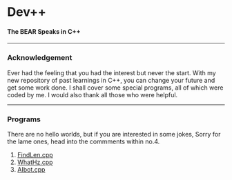 # Dev++
#### The BEAR Speaks in C++
___
### Acknowledgement
Ever had the feeling that you had the interest but never the start. With my new repository of past learnings in C++, you can change your future and get some work done. I shall cover some special programs, all of which were coded by me. I would also thank all those who were helpful.
___
### Programs

There are no hello worlds, but if you are interested in some jokes, Sorry for the lame ones, head into the commments within no.4.

1. [FindLen.cpp](FindLen.cpp)
2. [WhatHz.cpp](WhatHz.cpp)
3. [AIbot.cpp](AIbot.cpp)
